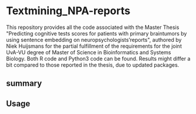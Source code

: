 # Textmining_NPA-reports

This repository provides all the code associated with the Master Thesis "Predicting cognitive tests scores for patients with primary braintumors by using sentence
embedding on neuropsychologists’reports", authored by Niek Huijsmans for the partial fulfillment of the requirements for the joint UvA-VU degree of Master of 
Science in Bioinformatics and Systems Biology. Both R code and Python3 code can be found. Results might 
differ a bit compared to those reported in the thesis, due to updated packages.

## summary

## Usage

